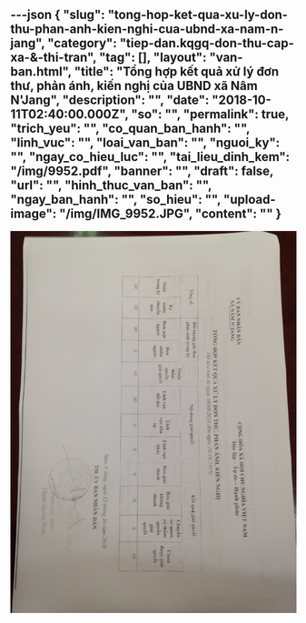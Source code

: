 ---json
{
    "slug": "tong-hop-ket-qua-xu-ly-don-thu-phan-anh-kien-nghi-cua-ubnd-xa-nam-n-jang",
    "category": "tiep-dan.kqgq-don-thu-cap-xa-&-thi-tran",
    "tag": [],
    "layout": "van-ban.html",
    "title": "Tổng hợp kết quả xử lý đơn thư, phản ánh, kiến nghị của UBND xã Nâm N'Jang",
    "description": "",
    "date": "2018-10-11T02:40:00.000Z",
    "so": "",
    "permalink": true,
    "trich_yeu": "",
    "co_quan_ban_hanh": "",
    "linh_vuc": "",
    "loai_van_ban": "",
    "nguoi_ky": "",
    "ngay_co_hieu_luc": "",
    "tai_lieu_dinh_kem": "/img/9952.pdf",
    "banner": "",
    "draft": false,
    "url": "",
    "hinh_thuc_van_ban": "",
    "ngay_ban_hanh": "",
    "so_hieu": "",
    "upload-image": "/img/IMG_9952.JPG",
    "__content__": ""
}
---
<p><img alt="" src="/img/IMG_9952.JPG" /></p>
